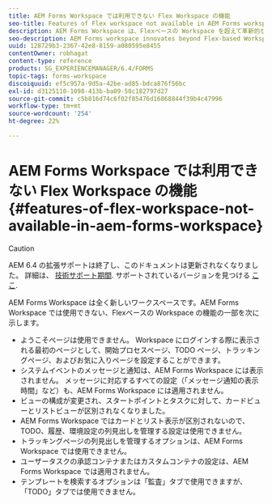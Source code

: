 ```yaml
---
title: AEM Forms Workspace では利用できない Flex Workspace の機能
seo-title: Features of Flex workspace not available in AEM Forms workspace
description: AEM Forms Workspace は、Flexベースの Workspace を超えて革新的な機能を備えています。 機能と機能の違いについてお読みください。
seo-description: AEM Forms workspace innovates beyond Flex-based Workspace. Read about the differences in features and capabilities.
uuid: 128729b3-2367-42e8-8159-a080595e8455
contentOwner: robhagat
content-type: reference
products: SG_EXPERIENCEMANAGER/6.4/FORMS
topic-tags: forms-workspace
discoiquuid: ef5c957a-9d5a-42be-ad85-bdca876f56bc
exl-id: d3125110-1098-413b-ba09-50c182797d27
source-git-commit: c5b816d74c6f02f85476d16868844f39b4c47996
workflow-type: tm+mt
source-wordcount: '254'
ht-degree: 22%

---
```


# AEM Forms Workspace では利用できない Flex Workspace の機能 {#features-of-flex-workspace-not-available-in-aem-forms-workspace}

>[!CAUTION]
>
>AEM 6.4 の拡張サポートは終了し、このドキュメントは更新されなくなりました。 詳細は、 [技術サポート期間](https://helpx.adobe.com/jp/support/programs/eol-matrix.html). サポートされているバージョンを見つける [ここ](https://experienceleague.adobe.com/docs/?lang=ja).

AEM Forms Workspace は全く新しいワークスペースです。AEM Forms Workspace では使用できない、Flexベースの Workspace の機能の一部を次に示します。

* ようこそページは使用できません。 Workspace にログインする際に表示される最初のページとして、開始プロセスページ、TODO ページ、トラッキングページ、およびお気に入りページを設定することができます。
* システムイベントのメッセージと通知は、AEM Forms Workspace には表示されません。 メッセージに対応するすべての設定（「メッセージ通知の表示時間」など）も、AEM Forms Workspace には適用されません。
* ビューの構成が変更され、スタートポイントとタスクに対して、カードビューとリストビューが区別されなくなりました。
* AEM Forms Workspace ではカードとリスト表示が区別されないので、TODO、履歴、環境設定の列見出しを管理する設定は使用できません。
* トラッキングページの列見出しを管理するオプションは、AEM Forms Workspace では使用できません。
* ユーザータスクの承認コンテナまたはカスタムコンテナの設定は、AEM Forms Workspace では適用されません。
* テンプレートを検索するオプションは「監査」タブで使用できますが、「TODO」タブでは使用できません。
